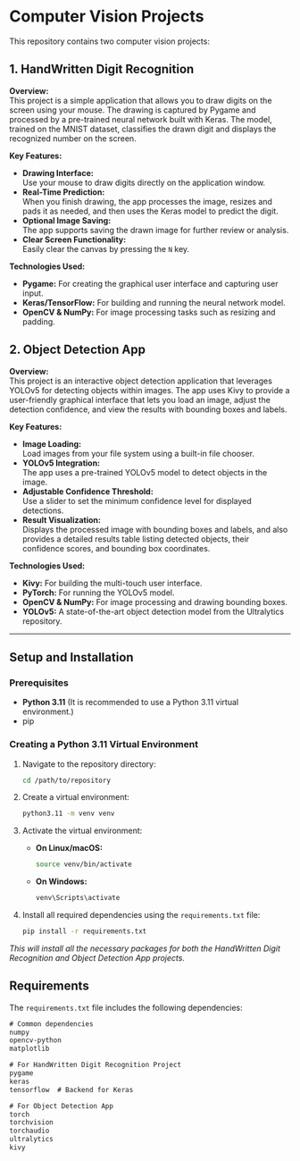 # Computer Vision Projects

This repository contains two computer vision projects:

## 1. HandWritten Digit Recognition

**Overview:**  
This project is a simple application that allows you to draw digits on the screen using your mouse. The drawing is captured by Pygame and processed by a pre-trained neural network built with Keras. The model, trained on the MNIST dataset, classifies the drawn digit and displays the recognized number on the screen.

**Key Features:**
- **Drawing Interface:**  
  Use your mouse to draw digits directly on the application window.
- **Real-Time Prediction:**  
  When you finish drawing, the app processes the image, resizes and pads it as needed, and then uses the Keras model to predict the digit.
- **Optional Image Saving:**  
  The app supports saving the drawn image for further review or analysis.
- **Clear Screen Functionality:**  
  Easily clear the canvas by pressing the `N` key.

**Technologies Used:**
- **Pygame:** For creating the graphical user interface and capturing user input.
- **Keras/TensorFlow:** For building and running the neural network model.
- **OpenCV & NumPy:** For image processing tasks such as resizing and padding.

## 2. Object Detection App

**Overview:**  
This project is an interactive object detection application that leverages YOLOv5 for detecting objects within images. The app uses Kivy to provide a user-friendly graphical interface that lets you load an image, adjust the detection confidence, and view the results with bounding boxes and labels.

**Key Features:**
- **Image Loading:**  
  Load images from your file system using a built-in file chooser.
- **YOLOv5 Integration:**  
  The app uses a pre-trained YOLOv5 model to detect objects in the image.
- **Adjustable Confidence Threshold:**  
  Use a slider to set the minimum confidence level for displayed detections.
- **Result Visualization:**  
  Displays the processed image with bounding boxes and labels, and also provides a detailed results table listing detected objects, their confidence scores, and bounding box coordinates.

**Technologies Used:**
- **Kivy:** For building the multi-touch user interface.
- **PyTorch:** For running the YOLOv5 model.
- **OpenCV & NumPy:** For image processing and drawing bounding boxes.
- **YOLOv5:** A state-of-the-art object detection model from the Ultralytics repository.

---

## Setup and Installation

### Prerequisites

- **Python 3.11** (It is recommended to use a Python 3.11 virtual environment.)
- pip

### Creating a Python 3.11 Virtual Environment

1. Navigate to the repository directory:
   ```bash
   cd /path/to/repository
   ```
2. Create a virtual environment:
    ```bash
    python3.11 -m venv venv
    ```

3. Activate the virtual environment:
    - **On Linux/macOS:**
      ```bash
      source venv/bin/activate
      ```
    - **On Windows:**
      ```bash
      venv\Scripts\activate
      ```

4. Install all required dependencies using the `requirements.txt` file:
    ```bash
    pip install -r requirements.txt
    ```

*This will install all the necessary packages for both the HandWritten Digit Recognition and Object Detection App projects.*

## Requirements

The `requirements.txt` file includes the following dependencies:

```txt
# Common dependencies
numpy
opencv-python
matplotlib

# For HandWritten Digit Recognition Project
pygame
keras
tensorflow  # Backend for Keras

# For Object Detection App
torch
torchvision
torchaudio
ultralytics
kivy
